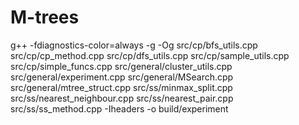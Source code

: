 # M-trees


g++ -fdiagnostics-color=always -g -Og src/cp/bfs_utils.cpp src/cp/cp_method.cpp src/cp/dfs_utils.cpp src/cp/sample_utils.cpp src/cp/simple_funcs.cpp src/general/cluster_utils.cpp src/general/experiment.cpp src/general/MSearch.cpp src/general/mtree_struct.cpp src/ss/minmax_split.cpp src/ss/nearest_neighbour.cpp src/ss/nearest_pair.cpp src/ss/ss_method.cpp -Iheaders -o build/experiment